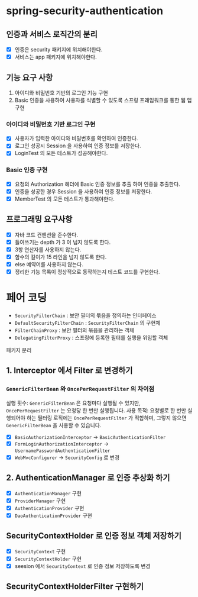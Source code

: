 # spring-security-authentication

## 인증과 서비스 로직간의 분리

- [x] 인증은 security 패키지에 위치해야한다.
- [x] 서비스는 app 패키지에 위치해야한다.

## 기능 요구 사항

1. 아이디와 비밀번호 기반의 로그인 기능 구현
2. Basic 인증을 사용하여 사용자를 식별할 수 있도록 스프링 프래임워크를 통한 웹 앱 구현

### 아이디와 비밀번호 기반 로그인 구현

- [x] 사용자가 입력한 아이디와 비밀번호를 확인하여 인증한다.
- [x] 로그인 성공시 Session 을 사용하여 인증 정보를 저장한다.
- [x] LoginTest 의 모든 테스트가 성공해야한다.

### Basic 인증 구현

- [x] 요청의 Authorization 헤더에 Basic 인증 정보를 추출 하여 인증을 추출한다.
- [x] 인증을 성공한 경우 Session 을 사용하여 인증 정보를 저장한다.
- [x] MemberTest 의 모든 테스트가 통과해야한다.

## 프로그래밍 요구사항

- [x] 자바 코드 컨벤션을 준수한다.
- [x] 들여쓰기는 depth 가 3 이 넘지 않도록 한다.
- [x] 3항 연산자를 사용하지 않는다.
- [x] 함수의 길이가 15 라인을 넘지 않도록 한다.
- [x] else 예약어를 사용하지 않는다.
- [x] 정리한 기능 목록이 정상적으로 동작하는지 테스트 코드를 구현한다.

# 페어 코딩

- `SecurityFilterChain` : 보안 필터의 묶음을 정의하는 인터페이스
- `DefaultSecurityFilterChain` : `SecurityFilterChain` 의 구현체
- `FilterChainProxy` : 보안 필터의 묶음을 관리하는 객체
- `DelegatingFilterProxy` : 스프링에 등록한 필터를 실행을 위임할 객체

패키지 분리

## 1. Interceptor 에서 Filter 로 변경하기

### `GenericFilterBean` 와 `OncePerRequestFilter` 의 차이점

실행 횟수: `GenericFilterBean` 은 요청마다 실행될 수 있지만, `OncePerRequestFilter` 는 요청당 한 번만 실행됩니다.
사용 목적: 요청별로 한 번만 실행되어야 하는 필터링 로직에는 `OncePerRequestFilter` 가 적합하며, 그렇지 않으면 `GenericFilterBean` 을 사용할
수 있습니다.

- [x] `BasicAuthorizationInterceptor` -> `BasicAuthenticationFilter`
- [x] `FormLoginAuthorizationInterceptor` -> `UsernamePasswordAuthenticationFilter`
- [x] `WebMvcConfigurer` -> `SecurityConfig` 로 변경

## 2. AuthenticationManager 로 인증 추상화 하기

- [x] `AuthenticationManager` 구현
- [x] `ProviderManager` 구현
- [x] `AuthenticationProvider` 구현
- [x] `DaoAuthenticationProvider` 구현

## SecurityContextHolder 로 인증 정보 객체 저장하기

- [x] `SecurityContext` 구현
- [x] `SecurityContextHolder` 구현
- [x] seesion 에서 `SecurityContext` 로 인증 정보 저장하도록 변경

## SecurityContextHolderFilter 구현하기

